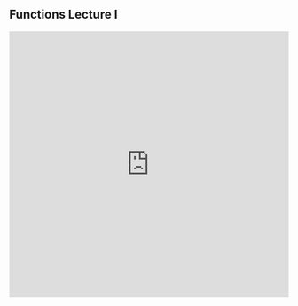 ## Functions Lecture I

<iframe src="https://player.vimeo.com/video/210978272" width="100%" height="480" frameborder="0" webkitallowfullscreen mozallowfullscreen allowfullscreen></iframe>
